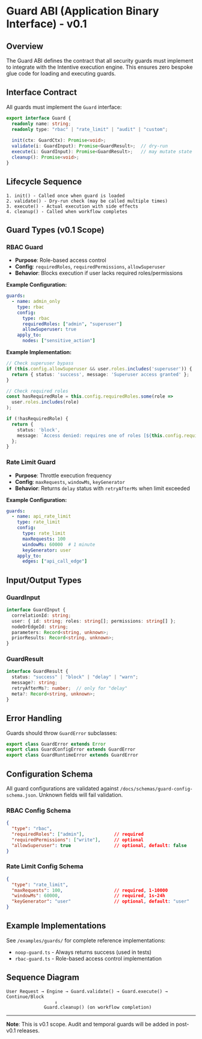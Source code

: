 # Guard ABI (Application Binary Interface) - v0.1

## Overview

The Guard ABI defines the contract that all security guards must implement to integrate with the Intentive execution engine. This ensures zero bespoke glue code for loading and executing guards.

## Interface Contract

All guards must implement the `Guard` interface:

```typescript
export interface Guard {
  readonly name: string;
  readonly type: "rbac" | "rate_limit" | "audit" | "custom";
  
  init(ctx: GuardCtx): Promise<void>;
  validate(i: GuardInput): Promise<GuardResult>;  // dry-run
  execute(i: GuardInput): Promise<GuardResult>;   // may mutate state
  cleanup(): Promise<void>;
}
```

## Lifecycle Sequence

```
1. init() - Called once when guard is loaded
2. validate() - Dry-run check (may be called multiple times)
3. execute() - Actual execution with side effects
4. cleanup() - Called when workflow completes
```

## Guard Types (v0.1 Scope)

### RBAC Guard
- **Purpose**: Role-based access control
- **Config**: `requiredRoles`, `requiredPermissions`, `allowSuperuser`
- **Behavior**: Blocks execution if user lacks required roles/permissions

**Example Configuration:**
```yaml
guards:
  - name: admin_only
    type: rbac
    config:
      type: rbac
      requiredRoles: ["admin", "superuser"]
      allowSuperuser: true
    apply_to:
      nodes: ["sensitive_action"]
```

**Example Implementation:**
```typescript
// Check superuser bypass
if (this.config.allowSuperuser && user.roles.includes('superuser')) {
  return { status: 'success', message: 'Superuser access granted' };
}

// Check required roles
const hasRequiredRole = this.config.requiredRoles.some(role => 
  user.roles.includes(role)
);

if (!hasRequiredRole) {
  return {
    status: 'block',
    message: `Access denied: requires one of roles [${this.config.requiredRoles.join(', ')}]`
  };
}
```

### Rate Limit Guard
- **Purpose**: Throttle execution frequency
- **Config**: `maxRequests`, `windowMs`, `keyGenerator`
- **Behavior**: Returns `delay` status with `retryAfterMs` when limit exceeded

**Example Configuration:**
```yaml
guards:
  - name: api_rate_limit
    type: rate_limit
    config:
      type: rate_limit
      maxRequests: 100
      windowMs: 60000  # 1 minute
      keyGenerator: user
    apply_to:
      edges: ["api_call_edge"]
```

## Input/Output Types

### GuardInput
```typescript
interface GuardInput {
  correlationId: string;
  user: { id: string; roles: string[]; permissions: string[] };
  nodeOrEdgeId: string;
  parameters: Record<string, unknown>;
  priorResults: Record<string, unknown>;
}
```

### GuardResult
```typescript
interface GuardResult {
  status: "success" | "block" | "delay" | "warn";
  message?: string;
  retryAfterMs?: number;  // only for "delay"
  meta?: Record<string, unknown>;
}
```

## Error Handling

Guards should throw `GuardError` subclasses:

```typescript
export class GuardError extends Error
export class GuardConfigError extends GuardError
export class GuardRuntimeError extends GuardError
```

## Configuration Schema

All guard configurations are validated against `/docs/schemas/guard-config-schema.json`. Unknown fields will fail validation.

### RBAC Config Schema
```json
{
  "type": "rbac",
  "requiredRoles": ["admin"],           // required
  "requiredPermissions": ["write"],     // optional
  "allowSuperuser": true                // optional, default: false
}
```

### Rate Limit Config Schema
```json
{
  "type": "rate_limit",
  "maxRequests": 100,                   // required, 1-10000
  "windowMs": 60000,                    // required, 1s-24h
  "keyGenerator": "user"                // optional, default: "user"
}
```

## Example Implementations

See `/examples/guards/` for complete reference implementations:
- `noop-guard.ts` - Always returns success (used in tests)
- `rbac-guard.ts` - Role-based access control implementation

## Sequence Diagram

```
User Request → Engine → Guard.validate() → Guard.execute() → Continue/Block
                  ↓
              Guard.cleanup() (on workflow completion)
```

---

**Note**: This is v0.1 scope. Audit and temporal guards will be added in post-v0.1 releases. 